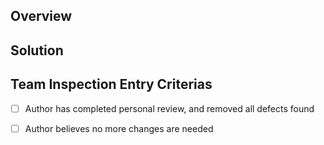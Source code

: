 ## Overview


## Solution


## Team Inspection Entry Criterias
- [ ] Author has completed personal review, and removed all defects found
- [ ] Author believes no more changes are needed

